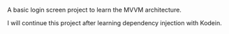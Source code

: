 A basic login screen project to learn the MVVM architecture.

I will continue this project after learning dependency injection with Kodein.
